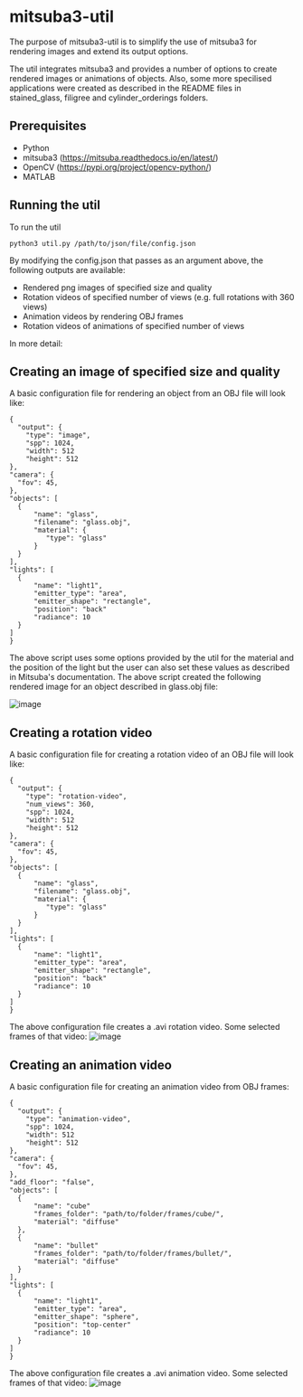 # mitsuba3-util

The purpose of mitsuba3-util is to simplify the use of mitsuba3 for rendering images and extend its output options. 

The util integrates mitsuba3 and provides a number of options to create rendered images or animations of objects. Also, some more specilised applications were created as described in the README files in stained_glass, filigree and cylinder_orderings folders. 

## Prerequisites
- Python
- mitsuba3 (https://mitsuba.readthedocs.io/en/latest/)
- OpenCV (https://pypi.org/project/opencv-python/)
- MATLAB

## Running the util
To run the util
```
python3 util.py /path/to/json/file/config.json
```

By modifying the config.json that passes as an argument above, the following outputs are available:
- Rendered png images of specified size and quality
- Rotation videos of specified number of views (e.g. full rotations with 360 views)
- Animation videos by rendering OBJ frames
- Rotation videos of animations of specified number of views

In more detail:

## Creating an image of specified size and quality
A basic configuration file for rendering an object from an OBJ file will look like:
```
{
  "output": {
    "type": "image",
    "spp": 1024,
    "width": 512
    "height": 512
},
"camera": {
  "fov": 45,
},
"objects": [
  {
      "name": "glass",
      "filename": "glass.obj",
      "material": {
         "type": "glass"
      }
  }
],
"lights": [
  {
      "name": "light1",
      "emitter_type": "area",
      "emitter_shape": "rectangle",
      "position": "back"
      "radiance": 10
  }
]
}

```

The above script uses some options provided by the util for the material and the position of the light but the user can also set these values as described in Mitsuba's documentation. The above script created the following rendered image for an object described in glass.obj file:

![image](https://github.com/andriani-st/mitsuba3-util/assets/77795248/5892eada-94a0-4a5f-a945-ed73832e93d7)


## Creating a rotation video
A basic configuration file for creating a rotation video of an OBJ file will look like:

```
{
  "output": {
    "type": "rotation-video",
    "num_views": 360,
    "spp": 1024,
    "width": 512
    "height": 512
},
"camera": {
  "fov": 45,
},
"objects": [
  {
      "name": "glass",
      "filename": "glass.obj",
      "material": {
         "type": "glass"
      }
  }
],
"lights": [
  {
      "name": "light1",
      "emitter_type": "area",
      "emitter_shape": "rectangle",
      "position": "back"
      "radiance": 10
  }
]
}
```

The above configuration file creates a .avi rotation video. Some selected frames of that video:
![image](https://github.com/andriani-st/mitsuba3-util/assets/77795248/a752db2d-b235-4b82-bbf1-ca4382d27a80)

## Creating an animation video
A basic configuration file for creating an animation video from OBJ frames:
```
{
  "output": {
    "type": "animation-video",
    "spp": 1024,
    "width": 512
    "height": 512
},
"camera": {
  "fov": 45,
},
"add_floor": "false",
"objects": [
  {
      "name": "cube"
      "frames_folder": "path/to/folder/frames/cube/",
      "material": "diffuse"
  },
  {
      "name": "bullet"
      "frames_folder": "path/to/folder/frames/bullet/",
      "material": "diffuse"
  }
],
"lights": [
  {
      "name": "light1",
      "emitter_type": "area",
      "emitter_shape": "sphere",
      "position": "top-center"
      "radiance": 10
  }
]
}
```

The above configuration file creates a .avi animation video. Some selected frames of that video:
![image](https://github.com/andriani-st/mitsuba3-util/assets/77795248/6c30b1b4-8828-48f2-ac09-9f3266667ec9)

